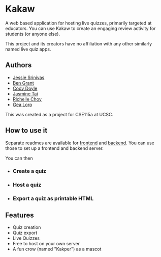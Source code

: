 # Kakaw
A web based application for hosting live quizzes, primarily targeted at educators. You can use Kakaw to create an engaging review activity for students (or anyone else). 

This project and its creators have no affiliation with any other similarly named live quiz apps. 

## Authors
- [Jessie Srinivas](https://github.com/blahajjessie)
- [Ben Grant](https://github.com/190n)
- [Cody Doyle](https://github.com/celdond)
- [Jasmine Tai](https://github.com/jasminetai)
- [Richelle Choy](https://github.com/rlchoy)
- [Gea Loro](https://github.com/Shea-Scarlet)

This was created as a project for CSE115a at UCSC. 

## How to use it
Separate readmes are available for [frontend](frontend/README.md) and [backend](backend/README.md). You can use those to set up a frontend and backend server. 

You can then 
- ### Create a quiz

- ### Host a quiz

- ### Export a quiz as printable HTML

## Features
- Quiz creation
- Quiz export
- Live Quizzes
- Free to host on your own server
- A fun crow (named "Kakper") as a mascot

